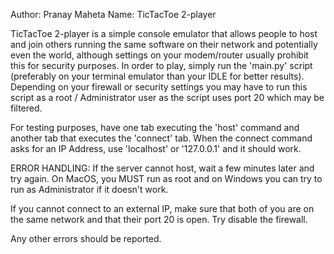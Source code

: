 Author: Pranay Maheta
Name: TicTacToe 2-player

TicTacToe 2-player is a simple console emulator that allows people to host and join others running the same software on their network and potentially even the world, although settings on your 
modem/router usually prohibit this for security purposes. In order to play, simply run the 'main.py' script (preferably on your terminal emulator than your IDLE for better results). Depending on 
your firewall or security settings you may have to run this script as a root / Administrator user as the script uses port 20 which may be filtered. 

For testing purposes, have one tab executing the 'host' command and another tab that executes the 'connect' tab. When the connect command asks for an IP Address, use 'localhost' or '127.0.0.1' and it should work.

ERROR HANDLING:
If the server cannot host, wait a few minutes later and try again. On MacOS, you MUST run as root and on Windows you can try to run as Administrator if it doesn't work.

If you cannot connect to an external IP, make sure that both of you are on the same network and that their port 20 is open. Try disable the firewall.

Any other errors should be reported.